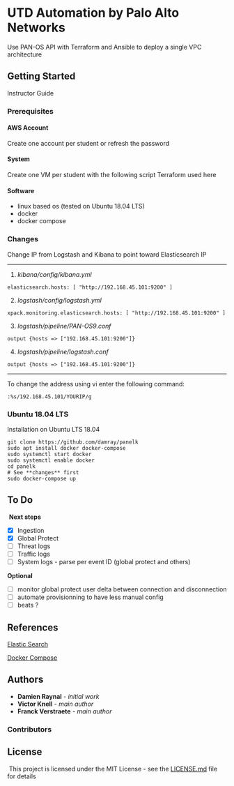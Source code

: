 # UTD Automation by Palo Alto Networks
Use PAN-OS API with Terraform and Ansible to deploy a single VPC architecture



## Getting Started

Instructor Guide

### Prerequisites

#### AWS Account

Create one account per student or refresh the password

#### System

Create one VM per student with the following script
Terraform used here


#### Software

- linux based os (tested on Ubuntu 18.04 LTS)
- docker
- docker compose

### Changes

Change IP from Logstash and Kibana to point toward Elasticsearch IP

---
1. *kibana/config/kibana.yml*
```
elasticsearch.hosts: [ "http://192.168.45.101:9200" ]
```

2. *logstash/config/logstash.yml*
```
xpack.monitoring.elasticsearch.hosts: [ "http://192.168.45.101:9200" ]
```

3. *logstash/pipeline/PAN-OS9.conf*
```
output {hosts => ["192.168.45.101:9200"]}
```

4. *logstash/pipeline/logstash.conf*
```
output {hosts => ["192.168.45.101:9200"]}
```
---

To change the address using vi enter the following command:
```
:%s/192.168.45.101/YOURIP/g
```

### Ubuntu 18.04 LTS

Installation on Ubuntu LTS 18.04

```
git clone https://github.com/damray/panelk
sudo apt install docker docker-compose
sudo systemctl start docker
sudo systemctl enable docker
cd panelk
# See **changes** first
sudo docker-compose up
```

## To Do
​
**Next steps**
- [x] Ingestion
- [x] Global Protect
- [ ] Threat logs
- [ ] Traffic logs
- [ ] System logs - parse per event ID (global protect and others)
​

**Optional**
- [ ] monitor global protect user delta between connection and disconnection
- [ ] automate provisionning to have less manual config
- [ ] beats ?

## References

[Elastic Search](https://www.elastic.co/guide/en/kibana/current/saved-objects-api-import.html)

[Docker Compose](docs.docker.com/compose/compose-file)

## Authors
* **Damien Raynal** - *initial work*
* **Victor Knell** - *main author*
* **Franck Verstraete** - *main author*

### Contributors 


## License
​
This project is licensed under the MIT License - see the [LICENSE.md](https://github.com/damray/panelk/blob/master/LICENSE.md) file for details